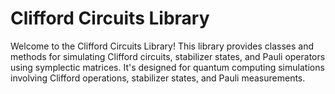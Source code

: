 # Clifford Circuits Library
Welcome to the Clifford Circuits Library! This library provides classes and methods for simulating Clifford circuits, stabilizer states, and Pauli operators using symplectic matrices. It's designed for quantum computing simulations involving Clifford operations, stabilizer states, and Pauli measurements.
